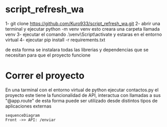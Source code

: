# script_refresh_wa

1- git clone https://github.com/Kuro933/script_refresh_wa.git
2- abrir una terminal y ejecutar python -m venv venv esto creara una carpeta llamada venv
3- ejecutar el comando .\venv\Script\activate y estaras en el entorno virtual
4- ejecutar pip install -r requirements.txt

de esta forma se instalara todas las librerias y dependencias que se necesitan para que el proyecto funcione

# Correr el proyecto
En una tarminal con el entorno virtual de python ejecutar contactos.py
el proyecto este tiene la funcionalidad de API, interactua con llamadas a sus "@app.route"
de esta forma puede ser utilizado desde distintos tipos de aplicaciones externas

```mermaid
sequenceDiagram
Front ->> API: /enviar